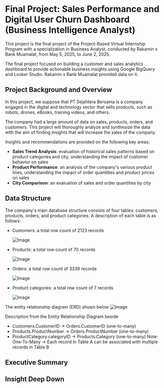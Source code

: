 # Final Project: Sales Performance and Digital User Churn Dashboard (Business Intelligence Analyst)

This project is the final project of the Project-Based Virtual Internship Program with a specialization in Business Analyst, conducted by Rakamin x Bank Muamalat, from May 5, 2025, to June 2, 2025. 

The final project focused on building a customer and sales analytics dashboard to provide actionable business insights using Google BigQuery and Looker Studio. Rakamin x Bank Muamalat provided data on it. 

## Project Background and Overview
In this project, we suppose that PT Sejahtera Bersama is a company engaged in the digital and technology sector that sells products, such as robots, drones, eBooks, training videos, and others. 

The company had a large amount of data on sales, products, orders, and customers. This project will thoroughly analyze and synthesize the data with the aim of finding insights that will increase the sales of the company.

Insights and recommendations are provided on the following key areas:
- **Sales Trend Analysis**: evaluation of historical sales patterns based on product categories and city, understanding the impact of customer behavior on sales
- **Product Performance**: an analysis of the company's various product lines, understanding the impact of order quantities and product prices on sales  
- **City Comparison**: an evaluation of sales and order quantities by city

## Data Structure
The company's main database structure consists of four tables: customers, products, orders, and product categories. A description of each table is as follows:
- Customers: a total row count of 2123 records

  ![Image](https://github.com/user-attachments/assets/b6ae7edf-b432-4068-8cc4-5db3f040ea1a)
- Products: a total row count of 70 records

  ![Image](https://github.com/user-attachments/assets/d6f9f813-7705-4f86-9854-f9a2b92a26ac)
- Orders: a total row count of 3339 records

  ![Image](https://github.com/user-attachments/assets/aef68248-ba82-468b-ac0d-9609090acdcc)
- Product categories: a total row count of 7 records

  ![Image](https://github.com/user-attachments/assets/2289f0a4-df4e-42e7-afd1-8eedae293cdb)

The entity relationship diagram (ERD) shown below
![Image](https://github.com/user-attachments/assets/2955899e-02d3-49cf-82de-5fdb53f0bc2b)

Description from the Entity Relationship Diagram beside
- Customers.CustomerID → Orders.CustomerID (one-to-many)
- Products.ProductNumber → Orders.ProductNumber (one-to-many)
- ProductCategory.categoryID → Products.Category (one-to-many)
Note: One-To-Many → Each record in Table A can be associated with multiple records in Table B

## Executive Summary

## Insight Deep Down

